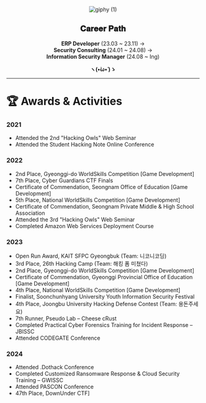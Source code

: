 <div align="center">
  
  ![giphy (1)](https://github.com/user-attachments/assets/66d1a02d-0aee-4728-b59e-090a74c35971)

  ## 𝐂𝐚𝐫𝐞𝐞𝐫 𝐏𝐚𝐭𝐡
  **ERP Developer** (23.03 ~ 23.11) →  
  **Security Consulting** (24.01 ~ 24.08) →  
  **Information Security Manager** (24.08 ~ Ing)

  <strong>ヽ(•̀ω•́ )ゝ</strong>

</div>

---

# 🏆 Awards & Activities

### 2021
- Attended the 2nd "Hacking Owls" Web Seminar  
- Attended the Student Hacking Note Online Conference  

### 2022
- 2nd Place, Gyeonggi-do WorldSkills Competition [Game Development]  
- 7th Place, Cyber Guardians CTF Finals  
- Certificate of Commendation, Seongnam Office of Education [Game Development]  
- 5th Place, National WorldSkills Competition [Game Development]  
- Certificate of Commendation, Seongnam Private Middle & High School Association  
- Attended the 3rd "Hacking Owls" Web Seminar  
- Completed Amazon Web Services Deployment Course  

### 2023
- Open Run Award, KAIT SFPC Gyeongbuk (Team: 니코니코딩)  
- 3rd Place, 26th Hacking Camp (Team: 해킹 폼 미쳤다)  
- 2nd Place, Gyeonggi-do WorldSkills Competition [Game Development]  
- Certificate of Commendation, Gyeonggi Provincial Office of Education [Game Development]  
- 4th Place, National WorldSkills Competition [Game Development]  
- Finalist, Soonchunhyang University Youth Information Security Festival  
- 4th Place, Joongbu University Hacking Defense Contest (Team: 용돈주세요)  
- 7th Runner, Pseudo Lab – Cheese cRust
- Completed Practical Cyber Forensics Training for Incident Response – JBISSC  
- Attended CODEGATE Conference  

### 2024
- Attended .Dothack Conference  
- Completed Customized Ransomware Response & Cloud Security Training – GWISSC  
- Attended PASCON Conference
- 47th Place, DownUnder CTF]
